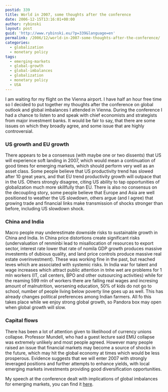 ```yaml
---
postid: 339
title: World in 2007, some thoughts after the conference
date: 2006-12-15T13:16:01+00:00
author: rybinski
layout: post
guid: 'http://www.rybinski.eu/?p=339&language=en'
permalink: /2006/12/world-in-2007-some-thoughts-after-the-conference/
categories:
  - globalization
  - monetary policy
tags:
  - emerging-markets
  - global-growth
  - global-imbalances
  - globalization
  - monetary policy
  - USA
---
```

I am waiting for my flight on the Vienna airport. I have half an hour free time so I decided to put together my thoughts after the conference on global outlook and global imbalances I attended in Vienna. During the conference I had a chance to listen to and speak with chief economists and strategists from major investment banks. It would be fair to say, that there are some issues on which they broadly agree, and some issue that are highly controversial.

### US growth and EU growth

There appears to be a consensus (with maybe one or two dissents) that US will experience soft landing in 2007, which would mean a continuation of good times for emerging markets, which should perform very well as an asset class. Some people believe that US productivity trend has slowed after 10 great years, and that EU trend productivity growth will outpace that in the US. Others strongly disagree, citing US ability to tap opportunities of globalization much more skillfully than EU. There is also no consensus on the decoupling story, some people believe that Europe and Asia are well positioned to weather the US slowdown, others argue (and I agree) that growing trade and financial links make transmission of shocks stronger than before, including US slowdown shock.

### China and India

Macro people may underestimate downside risks to sustainable growth in China and India. In China price distortions create significant risks (undervaluation of renminbi lead to misallocation of resources to export sector, interest rate lower that rate of nomila GDP growth produces massive investemts of dubious quality, and land price controls produce massive real estate overinvestment). These was working fine in the past, but reached leves which are associated with systemic risks. In India war for talent and wage increases which attract public attention in tnhe wet are problems for 1 mln workers (IT, call centers, BPO and other outsourcing activities) while for the reaming 599 mln of workers there are falling real wages and incresing amount of malnutrition, worsening education, 50% of kids do not go to school, number of people living below poverty line goes up as well. This has already changes political preferences among Indian farmers. All fo this takes place while we enjoy strong global growth, so Pandora box may open when global growth will slow.

### Capital flows

There has been a lot of attention given to likelihood of currency unions collapse. Professor Mundell, who had a guest lecture said EMU collapse was extremely unlikely and most people agreed. However many people raised an issue that financial markets may become a source of shocks in the future, which may hit the global economy at times which would be less prosperous. Evidence suggests that we will enter 2007 with strongly leveraged positions and further attempts to enhance yields, with local emerging markets investments providing good diversification opportunities.

My speech at the conference dealt with implications of global imbalances for emerging markets, you can find it [here](http://www.nbp.pl/publikacje/wyklady/rybinski_wien.pdf).
